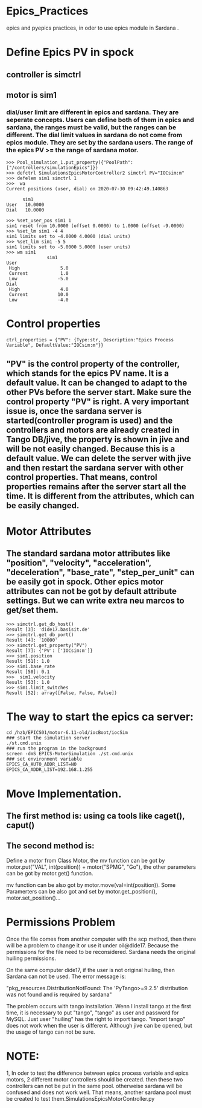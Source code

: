 # Epics_Practices
epics and pyepics practices, in oder to use epics module in Sardana .


# Define Epics PV in spock 
## controller is simctrl
## motor is sim1
### dial/user limit are different in epics and sardana. They are seperate concepts. Users can define both of them in epics and sardana, the ranges must be valid, but the ranges can be different. The dial limit values in sardana do not come from epics module. They are set by the sardana users. The range of the epics PV >= the range of sardana motor.     
	>>> Pool_simulation_1.put_property({"PoolPath":["/controllers/simulationEpics"]}) 
	>>> defctrl SimulationsEpicsMotorController2 simctrl PV="IOCsim:m"
	>>> defelem sim1 simctrl 1
	>>>  wa
	Current positions (user, dial) on 2020-07-30 09:42:49.140863

          sim1
	User   10.0000
	Dial   10.0000

	>>> %set_user_pos sim1 1
	sim1 reset from 10.0000 (offset 0.0000) to 1.0000 (offset -9.0000)
	>>> %set_lm sim1 -4 4 
	sim1 limits set to -4.0000 4.0000 (dial units)
	>>> %set_lim sim1 -5 5
	sim1 limits set to -5.0000 5.0000 (user units)
	>>> wm sim1
                   sim1
	User               
	 High               5.0
	 Current            1.0
	 Low               -5.0
	Dial               
	 High               4.0
	 Current           10.0
	 Low               -4.0


# Control properties 
	ctrl_properties = {"PV": {Type:str, Description:"Epics Process Variable", DefaultValue:"IOCsim:m"}}
## "PV" is the control property of the controller, which stands for the epics PV name. It is a default value. It can be changed to adapt to the other PVs before the server start. Make sure the control property "PV" is right. A very important issue is, once the sardana server is started(controller program is used) and the controllers and motors are already created in Tango DB/jive, the property is shown in jive and will be not easily changed. Because this is a default value. We can delete the server with jive and then restart the sardana server with other control properties. That means, control properties remains after the server start all the time. It is different from the attributes, which can be easily changed.  

# Motor Attributes
## The standard sardana motor attributes like "position", "velocity", "acceleration", "deceleration", "base_rate", "step_per_unit" can be easily got in spock. Other epics motor attributes can not be got by default attribute settings. But we can write extra neu marcos to get/set them. 

	>>> simctrl.get_db_host()
	Result [3]: 'dide17.basisit.de'
	>>> simctrl.get_db_port()
	Result [4]: '10000'
	>>> simctrl.get_property("PV")
	Result [7]: {'PV': ['IOCsim:m']}
	>>> sim1.position
	Result [51]: 1.0
	>>> sim1.base_rate
	Result [50]: 0.1
	>>>  sim1.velocity
	Result [53]: 1.0
	>>> sim1.limit_switches
	Result [52]: array([False, False, False])


  
# The way to start the epics ca server:
	cd /hzb/EPICS01/motor-6.11-old/iocBoot/iocSim
	### start the simulation server
	./st.cmd.unix
	### run the program in the background
	screen -dmS EPICS-MotorSimulation ./st.cmd.unix
	### set environment variable 
	EPICS_CA_AUTO_ADDR_LIST=NO
	EPICS_CA_ADDR_LIST=192.168.1.255


# Move Implementation.

## The first method is: using ca tools like caget(), caput()
  
## The second method is:
  
  Define a motor from Class Motor, the mv function can be got by motor.put("VAL", int(position)) + motor("SPMG", "Go"), the other parameters can be got by motor.get() function.
  
   mv function can be also got by motor.move(val=int(position)). Some Paramerters can be also got and set by motor.get_position(), motor.set_position()...

# Permissions Problem 
Once the file comes from another computer with the scp method, then there will be a problem to change it or use it under oil@dide17. Because the permissions for the file need to be reconsidered. Sardana needs the original huiling permissions.

On the same computer dide17, if the user is not original huiling, then Sardana can not be used. The error message is:  

"pkg_resources.DistributionNotFound: The 'PyTango>=9.2.5' distribution was not found and is required by sardana"

The problem occurs with tango installation. Wenn I install tango at the first time, it is necessary to put "tango", "tango" as user and password for MySQL. Just user "huiling" has the right to import tango. "import tango" does not work when the user is different. Although jive can be opened, but the usage of tango can not be sure.

# NOTE:
1, In oder to test the difference between epics process variable and epics motors, 2 different motor controllers should be created. then these two controllers can not be put in the same pool. otherweise sardana will be confused and does not work well.  That means, another sardana pool must be created to test them.SimulationsEpicsMotorController.py
